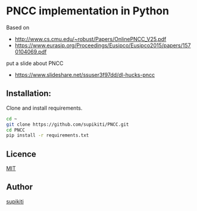 # PNCC implementation in Python
Based on 
- http://www.cs.cmu.edu/~robust/Papers/OnlinePNCC_V25.pdf
- https://www.eurasip.org/Proceedings/Eusipco/Eusipco2015/papers/1570104069.pdf

put a slide about PNCC
- https://www.slideshare.net/ssuser3f97dd/dl-hucks-pncc

## Installation:
Clone and install requirements.
```bash
cd ~
git clone https://github.com/supikiti/PNCC.git
cd PNCC
pip install -r requirements.txt
```

## Licence

[MIT](https://github.com/tcnksm/tool/blob/master/LICENCE)

## Author

[supikiti](https://github.com/supikiti)

